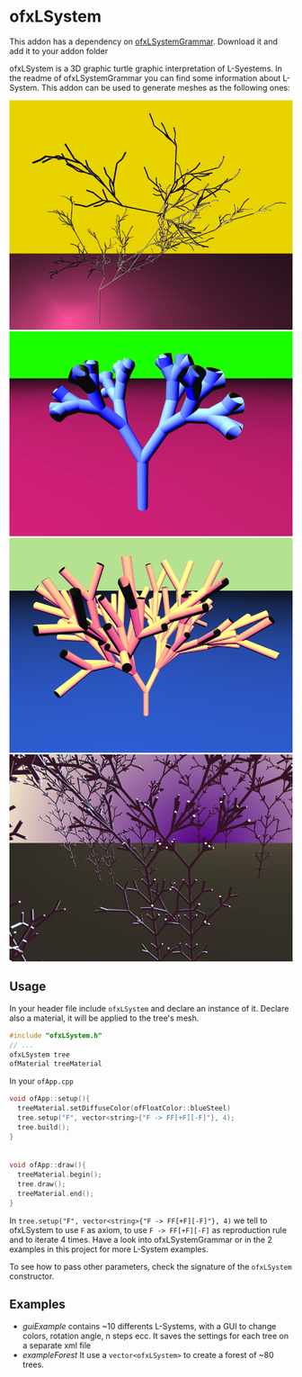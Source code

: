 # ofxLSystem

This addon has a dependency on [ofxLSystemGrammar](https://github.com/edap/ofxLSystemGrammar). Download it and add it to your addon folder

ofxLSystem is a 3D graphic turtle graphic interpretation of L-Syestems. In the readme of ofxLSystemGrammar you can find some information about L-System.
This addon can be used to generate meshes as the following ones:

![example](img/violet.png)
![example](img/green.png)
![example](img/yellow.png)
![example](img/forest.png)

## Usage

In your header file include `ofxLSystem` and declare an instance of it. Declare also a material, it will be applied to the tree's mesh.

```cpp
#include "ofxLSystem.h"
// ...
ofxLSystem tree
ofMaterial treeMaterial
```

In your `ofApp.cpp` 

```cpp
void ofApp::setup(){
  treeMaterial.setDiffuseColor(ofFloatColor::blueSteel)
  tree.setup("F", vector<string>{"F -> FF[+F][-F]"}, 4);
  tree.build();
}


void ofApp::draw(){
  treeMaterial.begin();
  tree.draw();
  treeMaterial.end();
}
```

In `tree.setup("F", vector<string>{"F -> FF[+F][-F]"}, 4)` we tell to ofxLSystem to use `F` as axiom, to use `F -> FF[+F][-F]` as reproduction rule and to iterate 4 times. Have a look into ofxLSystemGrammar or in the 2 examples in this project for more L-System examples.

To see how to pass other parameters, check the signature of the `ofxLSystem` constructor.

## Examples

- *guiExample* contains ~10 differents L-Systems, with a GUI to change colors, rotation angle, n steps ecc. It saves the settings for each tree on a separate xml file
- *exampleForest* It use a `vector<ofxLSystem>` to create a forest of ~80 trees.
